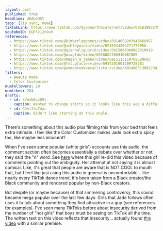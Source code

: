 ```yaml
---
layout: post
published: true
headline: JEALOUSY
tags: [lip sync, meme]
tiktokLink: https://www.tiktok.com/@jadeontheinternet/video/6916188257868893446
youtubeID: EGPFz12nOv0
references:
  - https://www.tiktok.com/@kimberlyggomez/video/6914858203943668997
  - https://www.tiktok.com/@ashleywicka/video/6915534262271773958
  - https://www.tiktok.com/@giannaliguori0/video/6915864360682310918
  - https://www.tiktok.com/@miagldn/video/6916082706916887809
  - https://www.tiktok.com/@megan_a_james/video/6915113119769529605
  - https://www.tiktok.com/@fml.gracie/video/6914201001209728261
  - https://www.tiktok.com/@emmabrooksmcallister/video/6914905130022341893
filters:
  - Beauty Mode
  - Color Customizer
numFollowers: 29
numLikes: 284
drafts:
  - id: x7ezb6LvD9s
    caption: Wanted to change shirts so it looks like this was a different day from an upcoming video.
  - id: GJvl1fo74ac
    caption: Didn't like starting at this angle.
---
```


There's something about this audio plus filming this from your bed that feels extra intimate. I feel like the Color Customizer makes Jade look extra spicy too, like maybe less innocent?

When I've seen some popular (white girls') accounts use this audio, the comment section often becomes essentially a debate over whether or not they said the "n" word. See [here](https://www.tiktok.com/@emmabrooksmcallister/video/6914905130022341893) where this girl re-did this video because of comments pointing out the ambiguity. Her attempt at not saying it is almost comical. Like, it's great that people are aware that is NOT COOL to mouth that, but I feel like just using this audio in general is uncomfortable... like nearly every TikTok dance trend, it's been taken from a Black creator/the Black community and rendered popular by non-Black creators.

But despite (or maybe because) of that simmering controversy, this sound became mega popular over the last few days. Girls that Jade follows often uses it to talk about something they find attractive in a guy (see references for examples). I've seen many TikToks before about insecurity derived from the number of "hot girls" that boys must be seeing on TikTok all the time. The written text on this video reflects that insecurity... actually found [this video](https://www.tiktok.com/@kimberlyggomez/video/6914858203943668997) with a similar premise.
